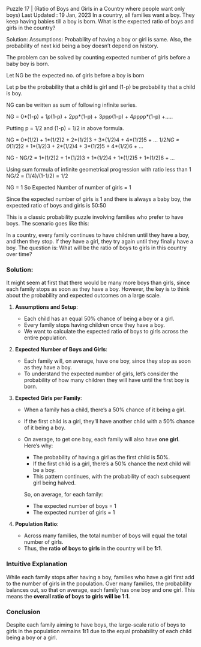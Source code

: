 Puzzle 17 | (Ratio of Boys and Girls in a Country where people want only boys)
Last Updated : 19 Jan, 2023
In a country, all families want a boy. They keep having babies till a boy is born. What is the expected ratio of boys and girls in the country?

 
 
 

Solution:
Assumptions: Probability of having a boy or girl is same. Also, the probability of next kid being a boy doesn’t depend on history.

The problem can be solved by counting expected number of girls before a baby boy is born.


Let NG be the expected no. of girls before a boy is born

Let p be the probability that a child is girl and (1-p)
be probability that a child is boy.

NG can be written as sum of following infinite series.

NG = 0*(1-p) + 1*p*(1-p) + 2*p*p*(1-p) + 3*p*p*p*(1-p) + 4*p*p*p*p*(1-p) +.....

Putting p = 1/2 and (1-p) = 1/2 in above formula.

NG    = 0*(1/2) + 1*(1/2)2 + 2*(1/2)3 + 3*(1/2)4  +  4*(1/2)5 + ...
1/2*NG = 0*(1/2)2 + 1*(1/2)3 + 2*(1/2)4 + 3*(1/2)5  +  4*(1/2)6 + ...

NG - NG/2 =  1*(1/2)2 + 1*(1/2)3 + 1*(1/2)4 + 1*(1/2)5  +  1*(1/2)6 + ...

Using sum formula of infinite geometrical progression with
ratio less than 1
NG/2 = (1/4)/(1-1/2) = 1/2

NG = 1
So Expected Number of number of girls = 1

Since the expected number of girls is 1 and there is always a baby boy, the expected ratio of boys and girls is 50:50

This is a classic probability puzzle involving families who prefer to have boys. The scenario goes like this:

In a country, every family continues to have children until they have a boy, and then they stop. If they have a girl, they try again until they finally have a boy. The question is: What will be the ratio of boys to girls in this country over time?

### Solution:
It might seem at first that there would be many more boys than girls, since each family stops as soon as they have a boy. However, the key is to think about the probability and expected outcomes on a large scale.

1. **Assumptions and Setup**:
   - Each child has an equal 50% chance of being a boy or a girl.
   - Every family stops having children once they have a boy.
   - We want to calculate the expected ratio of boys to girls across the entire population.

2. **Expected Number of Boys and Girls**:
   - Each family will, on average, have one boy, since they stop as soon as they have a boy.
   - To understand the expected number of girls, let’s consider the probability of how many children they will have until the first boy is born.

3. **Expected Girls per Family**:
   - When a family has a child, there’s a 50% chance of it being a girl.
   - If the first child is a girl, they’ll have another child with a 50% chance of it being a boy.
   - On average, to get one boy, each family will also have **one girl**. Here’s why:

     - The probability of having a girl as the first child is 50%.
     - If the first child is a girl, there’s a 50% chance the next child will be a boy.
     - This pattern continues, with the probability of each subsequent girl being halved.

     So, on average, for each family:
     - The expected number of boys = 1
     - The expected number of girls = 1

4. **Population Ratio**:
   - Across many families, the total number of boys will equal the total number of girls.
   - Thus, the **ratio of boys to girls** in the country will be **1:1**.

### Intuitive Explanation
While each family stops after having a boy, families who have a girl first add to the number of girls in the population. Over many families, the probability balances out, so that on average, each family has one boy and one girl. This means the **overall ratio of boys to girls will be 1:1**.

### Conclusion
Despite each family aiming to have boys, the large-scale ratio of boys to girls in the population remains **1:1** due to the equal probability of each child being a boy or a girl.
